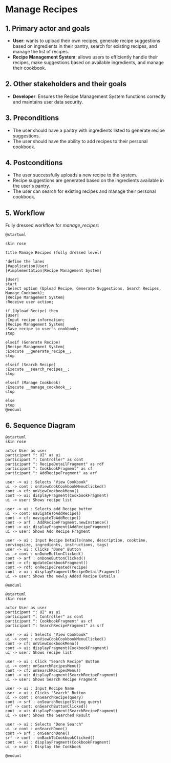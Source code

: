 # Manage Recipes

## 1. Primary actor and goals
* __User__: wants to upload their own recipes, generate recipe suggestions based on ingredients in their pantry, search for existing recipes, and manage the list of recipes.
* __Recipe Management System__: allows users to efficiently handle their recipes, make suggestions based on available ingredients, and manage their cookbook.


## 2. Other stakeholders and their goals

* __Developer__: Ensures the Recipe Management System functions correctly and maintains user data security.


## 3. Preconditions

* The user should have a pantry with ingredients listed to generate recipe suggestions.
* The user should have the ability to add recipes to their personal cookbook.

## 4. Postconditions

* The user successfully uploads a new recipe to the system.
* Recipe suggestions are generated based on the ingredients available in the user's pantry.
* The user can search for existing recipes and manage their personal cookbook.


## 5. Workflow

Fully dressed workflow for _manage_recipes_:

```plantuml
@startuml

skin rose

title Manage Recipes (fully dressed level)

'define the lanes
|#application|User|
|#implementation|Recipe Management System|

|User|
start
:Select option (Upload Recipe, Generate Suggestions, Search Recipes, Manage Cookbook);
|Recipe Management System|
:Receive user action;

if (Upload Recipe) then
|User|
:Input recipe information;
|Recipe Management System|
:Save recipe to user's cookbook;
stop

elseif (Generate Recipe)
|Recipe Management System|
:Execute __generate_recipe__;
stop

elseif (Search Recipe)
:Execute __search_recipes__;
stop

elseif (Manage Cookbook)
:Execute __manage_cookbook__;
stop

else
stop
@enduml

```

## 6. Sequence Diagram

```plantuml
@startuml
skin rose

actor User as user
participant ": UI" as ui
participant ": Controller" as cont
participant ": RecipeDetailFragment" as rdf
participant ": CookbookFragment" as cf
participant ": AddRecipeFragment" as arf

user -> ui : Selects "View Cookbook"
ui -> cont : onViewCookCookbookMenuClicked()
cont -> cf: onViewCookbookMenu()
cont -> ui: displayFragment(CookbookFragment)
ui -> user: Shows recipe list

user -> ui : Selects add Recipe button
ui -> cont: navigateToAddRecipe()
cont -> cf: navigateToAddRecipe()
cont -> arf : AddRecipeFragment.newInstance()
cont -> ui: displayFragment(AddRecipeFragment)
ui -> user: Shows Add Recipe Fragment

user -> ui : Input Recipe Details(name, description, cooktime, servingsize, ingredients, instructions, tags)
user -> ui : Clicks "Done" Button
ui -> cont : onDoneButtonClicked()
cont -> arf : onDoneButtonClicked()
cont -> cf: updateCookbookFragment()
cont -> rdf: onRecipeCreated(recipe)
cont -> ui : displayFragment(RecipeDetailFragment)
ui -> user: Shows the newly Added Recipe Details

@enduml
````

```plantuml
@startuml
skin rose

actor User as user
participant ": UI" as ui
participant ": Controller" as cont
participant ": CookbookFragment" as cf
participant ": SearchRecipeFragment" as srf

user -> ui : Selects "View Cookbook"
ui -> cont : onViewCookCookbookMenuClicked()
cont -> cf: onViewCookbookMenu()
cont -> ui: displayFragment(CookbookFragment)
ui -> user: Shows recipe list

user -> ui : Click "Search Recipe" Button
ui -> cont: onSearchRecipesMenu()
cont -> cf: onSearchRecipesMenu()
cont -> ui: displayFragment(SearchRecipeFragment)
ui -> user: Shows Search Recipe Fragment

user -> ui : Input Recipe Name
user -> ui : Clicks "Search" Button
ui -> cont : onSearchRecipe(query)
cont -> srf : onSearchRecipe(String query)
srf -> cont: onSearchButtonClicked()
cont -> ui: displayFragment(SearchRecipeFragment)
ui -> user: Shows the Searched Result

user -> ui : Selects "Done Search"
ui -> cont : onSearchDone()
cont -> srf : onSearchDone()
srf -> cont : onBackToCookbookClicked() 
cont -> ui : displayFragment(CookbookFragment)
ui -> user : Display the Cookbook

@enduml
````
